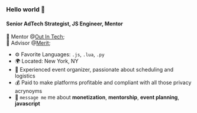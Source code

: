 ### Hello world 👋

#### Senior AdTech Strategist, JS Engineer, Mentor

🌈 Mentor @[Out In Tech](https://outintech.com/mentorship-program/);<br>
👾 Advisor @[Merit](https://twitter.com/MeritByFrankie);<br>

- ⚙️ Favorite Languages: `.js`, `.lua`, `.py`
- 🌍 Located: New York, NY
- 🤸 Experienced event organizer, passionate about scheduling and logistics
- 💰 Paid to make platforms profitable and compliant with all those privacy acrynoyms
- 💬 `message me` me about **monetization**, **mentorship**, **event planning**, **javascript**

